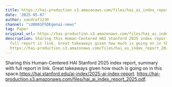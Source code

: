 ```yaml
---
title: https://hai-production.s3.amazonaws.com/files/hai_ai_index_report_2025.pdf.
date: '2025-05-07'
author: sandraf1230
channel: "\U0001F5DEgenai-news"
tag: Paper
original_url: https://hai-production.s3.amazonaws.com/files/hai_ai_index_report_2025.pdf.
description: Sharing this Human-Centered HAI Stanford 2025 index report, summary with
  full report in link. Great takeaways given how much is going on in this space.https://hai.stanford.edu/ai-index/2025-ai-index-report.
  https://hai-production.s3.amazonaws.com/files/hai_ai_index_report_2025.pdf.
---
```


Sharing this Human-Centered HAI Stanford 2025 index report, summary with full report in link. Great takeaways given how much is going on in this space.https://hai.stanford.edu/ai-index/2025-ai-index-report. https://hai-production.s3.amazonaws.com/files/hai_ai_index_report_2025.pdf.